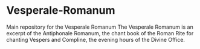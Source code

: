 # Vesperale-Romanum
Main repository for the Vesperale Romanum  The Vesperale Romanum is an excerpt of the Antiphonale Romanum, the chant book of the Roman Rite for chanting Vespers and Compline, the evening hours of the Divine Office.
